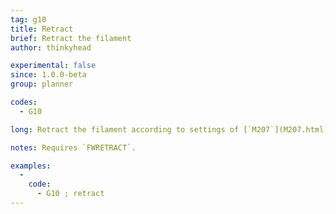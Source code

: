 ```yaml
---
tag: g10
title: Retract
brief: Retract the filament
author: thinkyhead

experimental: false
since: 1.0.0-beta
group: planner

codes:
  - G10

long: Retract the filament according to settings of [`M207`](M207.html).

notes: Requires `FWRETRACT`.

examples:
  -
    code:
      - G10 ; retract
---
```

